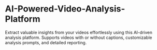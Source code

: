# AI-Powered-Video-Analysis-Platform
Extract valuable insights from your videos effortlessly using this AI-driven analysis platform. Supports videos with or without captions, customizable analysis prompts, and detailed reporting.
